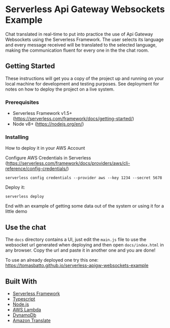 
# Serverless Api Gateway Websockets Example

Chat translated in real-time to put into practice the use of Api Gateway Websockets using the Serverless Framework.
The user selects its language and every message received will be translated to the selected language, making the communication fluent for every one in the the chat room.

## Getting Started

These instructions will get you a copy of the project up and running on your local machine for development and testing purposes. See deployment for notes on how to deploy the project on a live system.

### Prerequisites

- Serverless Framework v1.5+ (https://serverless.com/framework/docs/getting-started/)
- Node v8+ (https://nodejs.org/en/)

### Installing

How to deploy it in your AWS Account

Configure AWS Credentials in Serverless (https://serverless.com/framework/docs/providers/aws/cli-reference/config-credentials/)

```
serverless config credentials --provider aws --key 1234 --secret 5678
```

Deploy it:
```
serverless deploy
```

End with an example of getting some data out of the system or using it for a little demo

## Use the chat

The `docs` directory contains a UI, just edit the `main.js` file to use the websocket url generated when deploying and then open `docs/index.html` in any browser. Copy the url and paste it in another one and you are done!

To use an already deployed one try this one: https://tomasbatto.github.io/serverless-apigw-websockets-example

## Built With

* [Serverless Framework](https://serverless.com)
* [Typescript](http://www.typescriptlang.org/)
* [Node.js](https://nodejs.org/en/)
* [AWS Lambda](https://aws.amazon.com/lambda/)
* [DynamoDb](https://aws.amazon.com/dynamodb/)
* [Amazon Translate](https://aws.amazon.com/translate/)